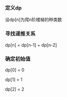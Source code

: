 ### 定义dp

设dp[n]为爬n阶楼梯的种类数

### 寻找递推关系

dp[n] = dp[n-1] + dp[n-2]

### 确定初始值

dp[0] = 0

dp[1] = 1

dp[2] = 2



